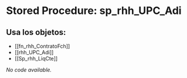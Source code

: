 # Stored Procedure: sp_rhh_UPC_Adi

## Usa los objetos:
- [[fn_rhh_ContratoFch]]
- [[rhh_UPC_Adi]]
- [[Sp_rhh_LiqCte]]

*No code available.*
